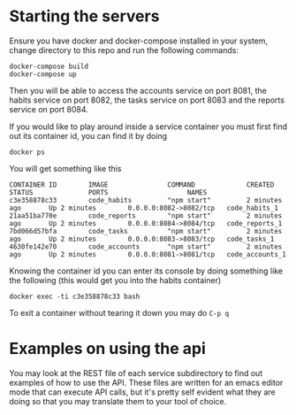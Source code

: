 # Starting the servers

Ensure you have docker and docker-compose installed in your system,
change directory to this repo and run the following commands:

```
docker-compose build
docker-compose up
```

Then you will be able to access the accounts service on port 8081,
the habits service on port 8082, the tasks service on port 8083
and the reports service on port 8084.

If you would like to play around inside a service container you must
first find out its container id, you can find it by doing

```
docker ps
```

You will get something like this

```
CONTAINER ID        IMAGE               COMMAND             CREATED             STATUS              PORTS                    NAMES
c3e358878c33        code_habits         "npm start"         2 minutes ago       Up 2 minutes        0.0.0.0:8082->8082/tcp   code_habits_1
21aa51ba770e        code_reports        "npm start"         2 minutes ago       Up 2 minutes        0.0.0.0:8084->8084/tcp   code_reports_1
7bd066d57bfa        code_tasks          "npm start"         2 minutes ago       Up 2 minutes        0.0.0.0:8083->8083/tcp   code_tasks_1
4630fe142e70        code_accounts       "npm start"         2 minutes ago       Up 2 minutes        0.0.0.0:8081->8081/tcp   code_accounts_1
```

Knowing the container id you can enter its console by doing something like the
following (this would get you into the habits container)

```
docker exec -ti c3e358878c33 bash
```

To exit a container without tearing it down you may do `C-p q`

# Examples on using the api

You may look at the REST file of each service subdirectory to find out examples
of how to use the API. These files are written for an emacs editor mode that
can execute API calls, but it's pretty self evident what they are doing so
that you may translate them to your tool of choice.
